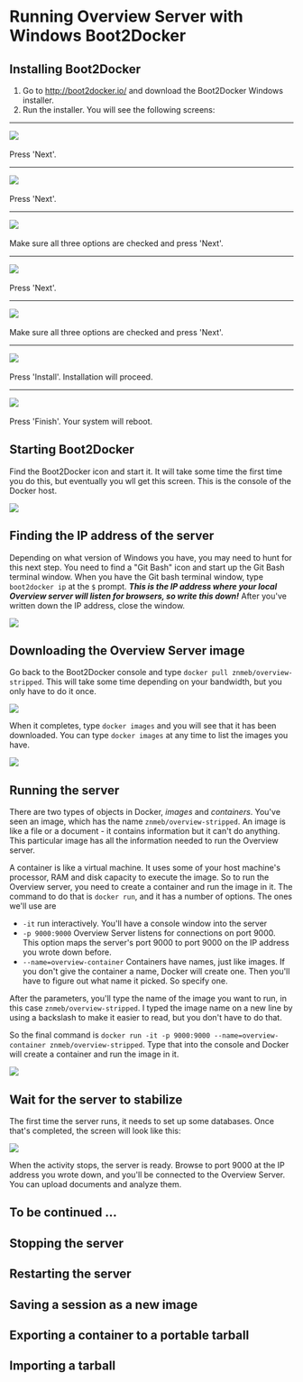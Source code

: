 # Running Overview Server with Windows Boot2Docker

## Installing Boot2Docker

1. Go to <http://boot2docker.io/> and download the Boot2Docker Windows installer.
2. Run the installer. You will see the following screens:

- - -

![](https://raw.githubusercontent.com/znmeb/overview-server/master/znmeb-release/WindowsScreenshots/2014-11-05%2015_56_25-Setup%20-%20Boot2Docker%20for%20Windows.png)<br><br>
Press 'Next'.

- - -

![](https://raw.githubusercontent.com/znmeb/overview-server/master/znmeb-release/WindowsScreenshots/2014-11-05%2015_56_45-Setup%20-%20Boot2Docker%20for%20Windows.png)<br><br>
Press 'Next'.

- - -

![](https://raw.githubusercontent.com/znmeb/overview-server/master/znmeb-release/WindowsScreenshots/2014-11-05%2015_57_10-Setup%20-%20Boot2Docker%20for%20Windows.png)<br><br>
Make sure all three options are checked and press 'Next'.

- - -

![](https://raw.githubusercontent.com/znmeb/overview-server/master/znmeb-release/WindowsScreenshots/2014-11-05%2015_57_31-Setup%20-%20Boot2Docker%20for%20Windows.png)<br><br>
Press 'Next'.

- - -

![](https://raw.githubusercontent.com/znmeb/overview-server/master/znmeb-release/WindowsScreenshots/2014-11-05%2015_57_57-Setup%20-%20Boot2Docker%20for%20Windows.png)<br><br>
Make sure all three options are checked and press 'Next'.

- - -

![](https://raw.githubusercontent.com/znmeb/overview-server/master/znmeb-release/WindowsScreenshots/2014-11-05%2015_58_17-Setup%20-%20Boot2Docker%20for%20Windows.png)<br><br>
Press 'Install'. Installation will proceed.

- - -

![](https://raw.githubusercontent.com/znmeb/overview-server/master/znmeb-release/WindowsScreenshots/2014-11-05%2015_59_51-Setup%20-%20Boot2Docker%20for%20Windows.png)<br><br>
Press 'Finish'. Your system will reboot.

## Starting Boot2Docker

Find the Boot2Docker icon and start it. It will take some time the first time you do this, but eventually you wll get this screen. This is the console of the Docker host.

![](https://raw.githubusercontent.com/znmeb/overview-server/master/znmeb-release/WindowsScreenshots/2014-11-05%2016_07_16-Boot2Docker%20Start.png)

## Finding the IP address of the server

Depending on what version of Windows you have, you may need to hunt for this next step. You need to find a "Git Bash" icon and start up the Git Bash terminal window. When you have the Git bash terminal window, type `boot2docker ip` at the `$` prompt. ***This is the IP address where your local Overview server will listen for browsers, so write this down!*** After you've written down the IP address, close the window.

![](https://raw.githubusercontent.com/znmeb/overview-server/master/znmeb-release/WindowsScreenshots/2014-11-05%2016_18_42-MINGW32__c_Users_Ed.png)

## Downloading the Overview Server image

Go back to the Boot2Docker console and type `docker pull znmeb/overview-stripped`. This will take some time depending on your bandwidth, but you only have to do it once.

![](https://raw.githubusercontent.com/znmeb/overview-server/master/znmeb-release/WindowsScreenshots/2014-11-05%2016_08_13-Boot2Docker%20Start.png)

When it completes, type `docker images` and you will see that it has been downloaded. You can type `docker images` at any time to list the images you have.

![](https://raw.githubusercontent.com/znmeb/overview-server/master/znmeb-release/WindowsScreenshots/2014-11-05%2016_16_35-Boot2Docker%20Start.png)

## Running the server

There are two types of objects in Docker, *images* and *containers*. You've seen an image, which has the name `znmeb/overview-stripped`. An image is like a file or a document - it contains information but it can't do anything. This particular image has all the information needed to run the Overview server.

A container is like a virtual machine. It uses some of your host machine's processor, RAM and disk capacity to execute the image. So to run the Overview server, you need to create a container and run the image in it. The command to do that is `docker run`, and it has a number of options. The ones we'll use are

* `-it` run interactively. You'll have a console window into the server
* `-p 9000:9000` Overview Server listens for connections on port 9000. This option maps the server's port 9000 to port 9000 on the IP address you wrote down before.
* `--name=overview-container` Containers have names, just like images. If you don't give the container a name, Docker will create one. Then you'll have to figure out what name it picked. So specify one.

After the parameters, you'll type the name of the image you want to run, in this case `znmeb/overview-stripped`. I typed the image name on a new line by using a backslash to make it easier to read, but you don't have to do that.

So the final command is `docker run -it -p 9000:9000 --name=overview-container znmeb/overview-stripped`. Type that into the console and Docker will create a container and run the image in it.

![](https://raw.githubusercontent.com/znmeb/overview-server/master/znmeb-release/WindowsScreenshots/2014-11-05%2016_25_30-Boot2Docker%20Start.png)

## Wait for the server to stabilize
The first time the server runs, it needs to set up some databases. Once that's completed, the screen will look like this:

![](https://raw.githubusercontent.com/znmeb/overview-server/master/znmeb-release/WindowsScreenshots/2014-11-05%2016_27_01-Boot2Docker%20Start.png)

When the activity stops, the server is ready. Browse to port 9000 at the IP address you wrote down, and you'll be connected to the Overview Server. You can upload documents and analyze them.

## To be continued ...

## Stopping the server

## Restarting the server

## Saving a session as a new image

## Exporting a container to a portable tarball

## Importing a tarball
